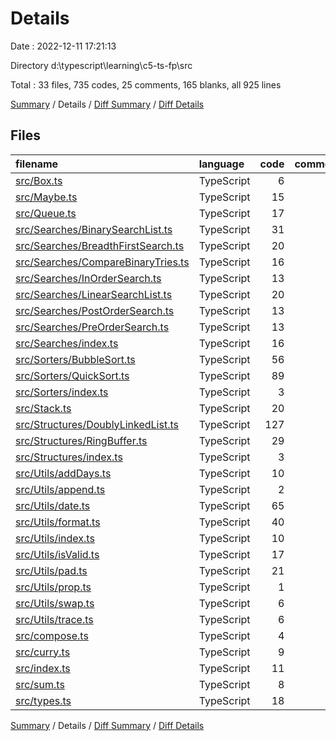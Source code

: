 # Details

Date : 2022-12-11 17:21:13

Directory d:\\typescript\\learning\\c5-ts-fp\\src

Total : 33 files,  735 codes, 25 comments, 165 blanks, all 925 lines

[Summary](results.md) / Details / [Diff Summary](diff.md) / [Diff Details](diff-details.md)

## Files
| filename | language | code | comment | blank | total |
| :--- | :--- | ---: | ---: | ---: | ---: |
| [src/Box.ts](/src/Box.ts) | TypeScript | 6 | 0 | 1 | 7 |
| [src/Maybe.ts](/src/Maybe.ts) | TypeScript | 15 | 0 | 3 | 18 |
| [src/Queue.ts](/src/Queue.ts) | TypeScript | 17 | 0 | 6 | 23 |
| [src/Searches/BinarySearchList.ts](/src/Searches/BinarySearchList.ts) | TypeScript | 31 | 2 | 5 | 38 |
| [src/Searches/BreadthFirstSearch.ts](/src/Searches/BreadthFirstSearch.ts) | TypeScript | 20 | 4 | 6 | 30 |
| [src/Searches/CompareBinaryTries.ts](/src/Searches/CompareBinaryTries.ts) | TypeScript | 16 | 3 | 5 | 24 |
| [src/Searches/InOrderSearch.ts](/src/Searches/InOrderSearch.ts) | TypeScript | 13 | 4 | 6 | 23 |
| [src/Searches/LinearSearchList.ts](/src/Searches/LinearSearchList.ts) | TypeScript | 20 | 0 | 3 | 23 |
| [src/Searches/PostOrderSearch.ts](/src/Searches/PostOrderSearch.ts) | TypeScript | 13 | 4 | 7 | 24 |
| [src/Searches/PreOrderSearch.ts](/src/Searches/PreOrderSearch.ts) | TypeScript | 13 | 4 | 5 | 22 |
| [src/Searches/index.ts](/src/Searches/index.ts) | TypeScript | 16 | 0 | 2 | 18 |
| [src/Sorters/BubbleSort.ts](/src/Sorters/BubbleSort.ts) | TypeScript | 56 | 0 | 3 | 59 |
| [src/Sorters/QuickSort.ts](/src/Sorters/QuickSort.ts) | TypeScript | 89 | 0 | 10 | 99 |
| [src/Sorters/index.ts](/src/Sorters/index.ts) | TypeScript | 3 | 0 | 2 | 5 |
| [src/Stack.ts](/src/Stack.ts) | TypeScript | 20 | 0 | 7 | 27 |
| [src/Structures/DoublyLinkedList.ts](/src/Structures/DoublyLinkedList.ts) | TypeScript | 127 | 2 | 34 | 163 |
| [src/Structures/RingBuffer.ts](/src/Structures/RingBuffer.ts) | TypeScript | 29 | 1 | 8 | 38 |
| [src/Structures/index.ts](/src/Structures/index.ts) | TypeScript | 3 | 0 | 2 | 5 |
| [src/Utils/addDays.ts](/src/Utils/addDays.ts) | TypeScript | 10 | 0 | 4 | 14 |
| [src/Utils/append.ts](/src/Utils/append.ts) | TypeScript | 2 | 0 | 1 | 3 |
| [src/Utils/date.ts](/src/Utils/date.ts) | TypeScript | 65 | 0 | 9 | 74 |
| [src/Utils/format.ts](/src/Utils/format.ts) | TypeScript | 40 | 1 | 7 | 48 |
| [src/Utils/index.ts](/src/Utils/index.ts) | TypeScript | 10 | 0 | 2 | 12 |
| [src/Utils/isValid.ts](/src/Utils/isValid.ts) | TypeScript | 17 | 0 | 9 | 26 |
| [src/Utils/pad.ts](/src/Utils/pad.ts) | TypeScript | 21 | 0 | 4 | 25 |
| [src/Utils/prop.ts](/src/Utils/prop.ts) | TypeScript | 1 | 0 | 1 | 2 |
| [src/Utils/swap.ts](/src/Utils/swap.ts) | TypeScript | 6 | 0 | 1 | 7 |
| [src/Utils/trace.ts](/src/Utils/trace.ts) | TypeScript | 6 | 0 | 1 | 7 |
| [src/compose.ts](/src/compose.ts) | TypeScript | 4 | 0 | 1 | 5 |
| [src/curry.ts](/src/curry.ts) | TypeScript | 9 | 0 | 1 | 10 |
| [src/index.ts](/src/index.ts) | TypeScript | 11 | 0 | 2 | 13 |
| [src/sum.ts](/src/sum.ts) | TypeScript | 8 | 0 | 2 | 10 |
| [src/types.ts](/src/types.ts) | TypeScript | 18 | 0 | 5 | 23 |

[Summary](results.md) / Details / [Diff Summary](diff.md) / [Diff Details](diff-details.md)